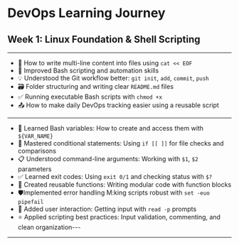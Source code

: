 # DevOps Learning Journey

## Week 1: Linux Foundation & Shell Scripting
---
- 🔄 How to write multi-line content into files using `cat << EOF`
- 🐚 Improved Bash scripting and automation skills
- 💡 Understood the Git workflow better: `git init`, `add`, `commit`, `push`
- 🗃️ Folder structuring and writing clear `README.md` files
- ✅ Running executable Bash scripts with `chmod +x`
- 📤 How to make daily DevOps tracking easier using a reusable script
---
* 📝 Learned Bash variables: How to create and access them with `${VAR_NAME}`
* 🔀 Mastered conditional statements: Using `if [[ ]]` for file checks and comparisons
* 📋 Understood command-line arguments: Working with `$1`, `$2` parameters
* ✅ Learned exit codes: Using `exit 0/1` and checking status with `$?`
* 🔧 Created reusable functions: Writing modular code with function blocks
* 🛡Implemented error handling M:king scripts robust with `set -euo pipefail`
* 💬 Added user interaction: Getting input with `read -p` prompts
* ⭐ Applied scripting best practices: Input validation, commenting, and clean organization---
---
